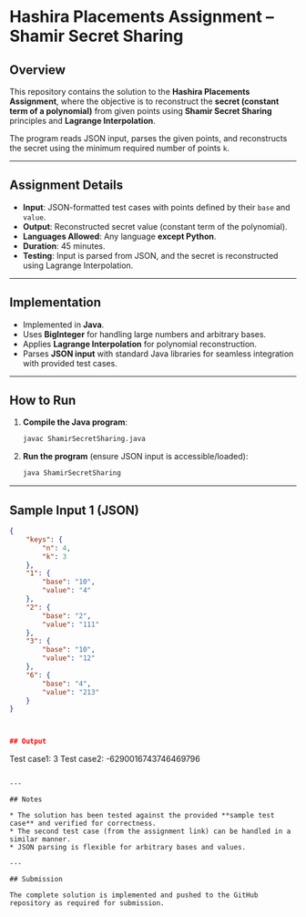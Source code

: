 # Hashira Placements Assignment – Shamir Secret Sharing

## Overview

This repository contains the solution to the **Hashira Placements Assignment**, where the objective is to reconstruct the **secret (constant term of a polynomial)** from given points using **Shamir Secret Sharing** principles and **Lagrange Interpolation**.

The program reads JSON input, parses the given points, and reconstructs the secret using the minimum required number of points `k`.

---

## Assignment Details

* **Input**: JSON-formatted test cases with points defined by their `base` and `value`.
* **Output**: Reconstructed secret value (constant term of the polynomial).
* **Languages Allowed**: Any language **except Python**.
* **Duration**: 45 minutes.
* **Testing**: Input is parsed from JSON, and the secret is reconstructed using Lagrange Interpolation.

---

## Implementation

* Implemented in **Java**.
* Uses **BigInteger** for handling large numbers and arbitrary bases.
* Applies **Lagrange Interpolation** for polynomial reconstruction.
* Parses **JSON input** with standard Java libraries for seamless integration with provided test cases.

---

## How to Run

1. **Compile the Java program**:

   ```bash
   javac ShamirSecretSharing.java
   ```

2. **Run the program** (ensure JSON input is accessible/loaded):

   ```bash
   java ShamirSecretSharing
   ```

---

## Sample Input 1 (JSON)

```json
{
    "keys": {
        "n": 4,
        "k": 3
    },
    "1": {
        "base": "10",
        "value": "4"
    },
    "2": {
        "base": "2",
        "value": "111"
    },
    "3": {
        "base": "10",
        "value": "12"
    },
    "6": {
        "base": "4",
        "value": "213"
    }
}



## Output

```
Test case1: 3
Test case2: -6290016743746469796
```

---

## Notes

* The solution has been tested against the provided **sample test case** and verified for correctness.
* The second test case (from the assignment link) can be handled in a similar manner.
* JSON parsing is flexible for arbitrary bases and values.

---

## Submission

The complete solution is implemented and pushed to the GitHub repository as required for submission.

